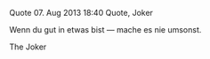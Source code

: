 Quote
07. Aug 2013 18:40
Quote, Joker

Wenn du gut in etwas bist &mdash; mache es nie umsonst.

<!-- from -->

The Joker